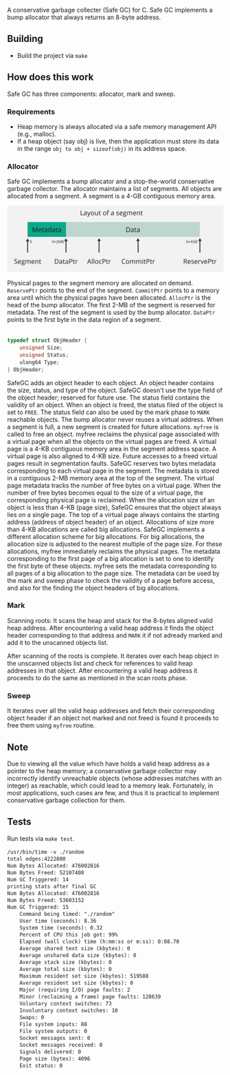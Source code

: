 A conservative garbage collecter (Safe GC) for C. Safe GC implements a bump allocator that always returns an 8-byte address.

## Building
- Build the project via `make`

## How does this work
Safe GC has three components: allocator, mark and sweep.

### Requirements
- Heap memory is always allocated via a safe memory management API (e.g., malloc).
- If a heap object (say obj) is live, then the application must store its data in the range `obj to obj + sizeof(obj)` in its address space.

### Allocator
Safe GC implements a bump allocator and a stop-the-world conservative garbage collector. The allocator maintains a list of segments. All objects are allocated from a segment. A segment is a 4-GB contiguous memory area. 

![Layout of a Segment](./images/segment_layout.jpg)

Physical pages to the segment memory are allocated on demand. `ReservePtr` points to the end of the segment. `CommitPtr` points to a memory area until which the physical pages have been allocated. `AllocPtr` is the head of the bump allocator. The first 2-MB of the segment is reserved for metadata. The rest of the segment is used by the bump allocator. `DataPtr` points to the first byte in the data region of a segment.

``` c

typedef struct ObjHeader {
	unsigned Size;
	unsigned Status;
	ulong64 Type;
} ObjHeader;
```

SafeGC adds an object header to each object. An object header contains the size, status, and type of the object. SafeGC doesn't use the type field of the object header; reserved for future use. The status field contains the validity of an object. When an object is freed, the status filed of the object is set to `FREE`. The status field can also be used by the mark phase to `MARK` reachable objects. The bump allocator never reuses a virtual address. When a segment is full, a new segment is created for future allocations. `myfree` is called to free an object. myfree reclaims the physical page associated with a virtual page when all the objects on the virtual pages are freed. A virtual page is a 4-KB contiguous memory area in the segment address space. A virtual page is also aligned to 4-KB size. Future accesses to a freed virtual pages result in segmentation faults. SafeGC reserves two bytes metadata corresponding to each virtual page in the segment. The metadata is stored in a contiguous 2-MB memory area at the top of the segment. The virtual page metadata tracks the number of free bytes on a virtual page. When the number of free bytes becomes equal to the size of a virtual page, the corresponding physical page is reclaimed. When the allocation size of an object is less than 4-KB (page size), SafeGC ensures that the object always lies on a single page. The top of a virtual page always contains the starting address (address of object header) of an object. Allocations of size more than 4-KB allocations are called big allocations. SafeGC implements a different allocation scheme for big allocations. For big allocations, the allocation size is adjusted to the nearest multiple of the page size. For these allocations, myfree immediately reclaims the physical pages. The metadata corresponding to the first page of a big allocation is set to one to identify the first byte of these objects. myfree sets the metadata corresponding to all pages of a big allocation to the page size. The metadata can be used by the mark and sweep phase to check the validity of a page before access, and also for the finding the object headers of big allocations.

### Mark
Scanning roots: It scans the heap and stack for the 8-bytes aligned valid heap address. After encountering a valid heap address it finds the object header corresponding to that address and `MARK` it if not adready marked and add it to the unscanned objects list. 

After scanning of the roots is complete. It iterates over each heap object in the unscanned objects list and check for references to valid heap addresses in that object. After encountering a valid heap address it proceeds to do the same as mentioned in the scan roots phase. 

### Sweep 
It iterates over all the valid heap addresses and fetch their corresponding object header if an object not marked and not freed is found it proceeds to free them using `myfree` routine.

## Note
Due to viewing all the value which have holds a valid heap address as a pointer to the heap memory; a conservative garbage collector may incorrectly identify unreachable objects (whose addresses matches with an integer) as reachable, which could lead to a memory leak. Fortunately, in most applications, such cases are few, and thus it is practical to implement conservative garbage collection for them.

## Tests
Run tests via `make test`.
``` console
/usr/bin/time -v ./random
total edges:4222800
Num Bytes Allocated: 476002816
Num Bytes Freed: 52107408
Num GC Triggered: 14
printing stats after final GC
Num Bytes Allocated: 476002816
Num Bytes Freed: 53603152
Num GC Triggered: 15
	Command being timed: "./random"
	User time (seconds): 8.36
	System time (seconds): 0.32
	Percent of CPU this job got: 99%
	Elapsed (wall clock) time (h:mm:ss or m:ss): 0:08.70
	Average shared text size (kbytes): 0
	Average unshared data size (kbytes): 0
	Average stack size (kbytes): 0
	Average total size (kbytes): 0
	Maximum resident set size (kbytes): 519588
	Average resident set size (kbytes): 0
	Major (requiring I/O) page faults: 2
	Minor (reclaiming a frame) page faults: 128639
	Voluntary context switches: 73
	Involuntary context switches: 10
	Swaps: 0
	File system inputs: 88
	File system outputs: 0
	Socket messages sent: 0
	Socket messages received: 0
	Signals delivered: 0
	Page size (bytes): 4096
	Exit status: 0
```
